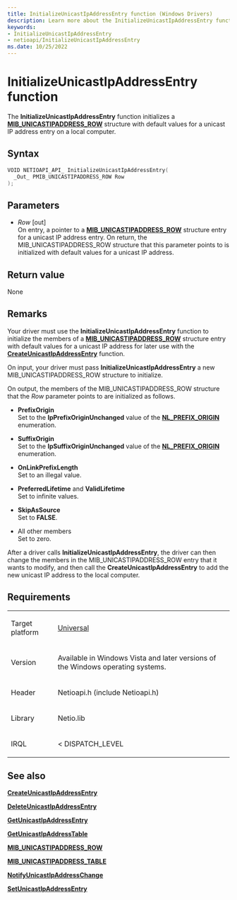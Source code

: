 ```yaml
---
title: InitializeUnicastIpAddressEntry function (Windows Drivers)
description: Learn more about the InitializeUnicastIpAddressEntry function.
keywords:
- InitializeUnicastIpAddressEntry
- netioapi/InitializeUnicastIpAddressEntry
ms.date: 10/25/2022
---
```


# InitializeUnicastIpAddressEntry function

The **InitializeUnicastIpAddressEntry** function initializes a [**MIB\_UNICASTIPADDRESS\_ROW**](mib-unicastipaddress-row.md) structure with default values for a unicast IP address entry on a local computer.

## Syntax

``` c++
VOID NETIOAPI_API_ InitializeUnicastIpAddressEntry(
  _Out_ PMIB_UNICASTIPADDRESS_ROW Row
);
```

## Parameters

- *Row* \[out\]  
   On entry, a pointer to a [**MIB\_UNICASTIPADDRESS\_ROW**](mib-unicastipaddress-row.md) structure entry for a unicast IP address entry. On return, the MIB\_UNICASTIPADDRESS\_ROW structure that this parameter points to is initialized with default values for a unicast IP address.

## Return value

None

## Remarks

Your driver must use the **InitializeUnicastIpAddressEntry** function to initialize the members of a [**MIB\_UNICASTIPADDRESS\_ROW**](mib-unicastipaddress-row.md) structure entry with default values for a unicast IP address for later use with the [**CreateUnicastIpAddressEntry**](createunicastipaddressentry.md) function.

On input, your driver must pass **InitializeUnicastIpAddressEntry** a new MIB\_UNICASTIPADDRESS\_ROW structure to initialize.

On output, the members of the MIB\_UNICASTIPADDRESS\_ROW structure that the *Row* parameter points to are initialized as follows.

- **PrefixOrigin**  
   Set to the **IpPrefixOriginUnchanged** value of the [**NL\_PREFIX\_ORIGIN**](nl-prefix-origin.md) enumeration.

- **SuffixOrigin**  
   Set to the **IpSuffixOriginUnchanged** value of the [**NL\_PREFIX\_ORIGIN**](nl-prefix-origin.md) enumeration.

- **OnLinkPrefixLength**  
   Set to an illegal value.

- **PreferredLifetime** and **ValidLifetime**  
   Set to infinite values.

- **SkipAsSource**  
   Set to **FALSE**.

- All other members  
   Set to zero.

After a driver calls **InitializeUnicastIpAddressEntry**, the driver can then change the members in the MIB\_UNICASTIPADDRESS\_ROW entry that it wants to modify, and then call the **CreateUnicastIpAddressEntry** to add the new unicast IP address to the local computer.

## Requirements

<table>
<tbody>
<tr class="odd">
<td><p>Target platform</p></td>
<td><a href="/windows-hardware/drivers/develop/target-platforms">Universal</a></td>
</tr>
<tr class="even">
<td><p>Version</p></td>
<td><p>Available in Windows Vista and later versions of the Windows operating systems.</p></td>
</tr>
<tr class="odd">
<td><p>Header</p></td>
<td>Netioapi.h (include Netioapi.h)</td>
</tr>
<tr class="even">
<td><p>Library</p></td>
<td>Netio.lib</td>
</tr>
<tr class="odd">
<td><p>IRQL</p></td>
<td><p>&lt; DISPATCH_LEVEL</p></td>
</tr>
</tbody>
</table>

## See also

[**CreateUnicastIpAddressEntry**](createunicastipaddressentry.md)

[**DeleteUnicastIpAddressEntry**](deleteunicastipaddressentry.md)

[**GetUnicastIpAddressEntry**](getunicastipaddressentry.md)

[**GetUnicastIpAddressTable**](getunicastipaddresstable.md)

[**MIB\_UNICASTIPADDRESS\_ROW**](mib-unicastipaddress-row.md)

[**MIB\_UNICASTIPADDRESS\_TABLE**](mib-unicastipaddress-table.md)

[**NotifyUnicastIpAddressChange**](notifyunicastipaddresschange.md)

[**SetUnicastIpAddressEntry**](setunicastipaddressentry.md)
